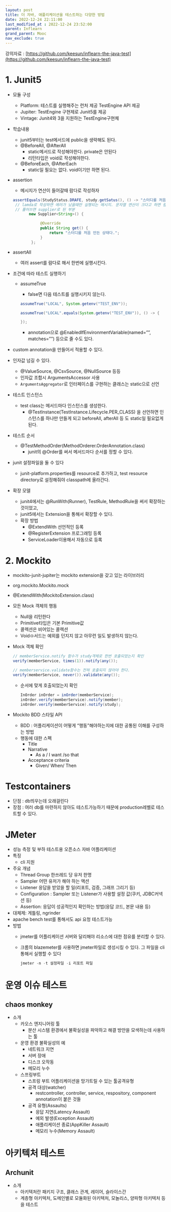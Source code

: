 ```yaml
---
layout: post
title: 더 자바, 애플리케이션을 테스트하는 다양한 방법
date: 2022-12-24 22:11:00
last_modified_at : 2022-12-24 23:52:00
parent: Inflearn
grand_parent: Mooc
nav_exclude: true
---
```


강의자료 : [https://github.com/keesun/inflearn-the-java-test](https://github.com/keesun/inflearn-the-java-test)

# 1. Junit5

- 모듈 구성
    - Platform: 테스트를 실행해주는 런처 제공 TestEngine API 제공
    - Jupiter: TestEngine 구현제로 Junit5를 제공
    - Vintage: Junit4와 3을 지원하는 TestEngine구현체
- 학습내용
    - junit5부터는 test메서드에 public을 생략해도 된다.
    - @BeforeAll, @AfterAll
        - static메서드로 작성해야한다. private은 안된다
        - 리턴타입은 void로 작성해야한다.
    - @BeforeEach, @AfterEach
        - static일 필요는 없다. void이기만 하면 된다.
- assertion
    - 메시지가 연산이 들어갈때 람다로 작성하자
    
    ```java
    assertEquals(StudyStatus.DRAFE, study.getSatus(), () -> "스터디를 처음 만든 상태다");
     // lamda로 작성하면 에러가 났을때만 실행되는 메시지. 문자열 연산이 크다고 하면 람다식으로 작성
     // 풀어쓰면 supplier로 된 부분
           new Supplier<String>() {
    
                @Override
                public String get() {
                    return "스터디를 처음 만든 상태다.";
                }
            };
    ```
    
- assertAll
    - 여러 assert를 람다로 해서 한번에 실행시킨다.
- 조건에 따라 테스트 실행하기
    - assumeTrue
        - false면 다음 테스트를 실행시키지 않는다.
        
        ```java
        assumeTrue("LOCAL", System.getenv("TEST_ENV"));
        ```
        
        ```java
        assumeTrue("LOCAL".equals(System.getenv("TEST_ENV")), () -> {
        
        });
        ```
        
        - annotation으로 @EnabledIfEnvironmentVariable(named=””, matches=””) 등으로 줄 수도 있다.
- custom annotation을 만들어서 적용할 수 있다.
- 인자값 넘길 수 있다.
    - @ValueSource, @CsvSource, @NullSource 등등
    - 인자값 조합시 ArgumentsAccessor 사용
    - `ArgumentsAggregator`로 인터페이스를 구현하는 클래스는 static으로 선언
- 테스트 인스턴스
    - test class는 메서드마다 인스턴스를 생성한다.
        - @TestInstance(TestInstance.Lifecycle.PER_CLASS) 을 선언하면  인스턴스를 하나만 만들게 되고 beforeAll, afterAll 등 도 static일 필요없게 된다.
- 테스트 순서
    - @TestMethodOrder(MethodOrderer.OrderAnnotation.class)
        - junit의 @Order를 써서 메서드마다 순서를 정할 수 있다.
- junit 설정파일을 둘 수 있다
    - junit-platform.properties를 resource로 추가하고, test resource directory로 설정해줘야 classpath에 올라간다.
- 확장 모델
    - junit4에서는 @RunWith(Runner), TestRule, MethodRule을 써서 확장하는 것이었고,
    - junit5에서는 Extension을 통해서 확장할 수 있다.
    - 확장 방법
        - @ExtendWith 선언적인 등록
        - @RegisterExtension 프로그래밍 등록
        - ServiceLoader이용해서 자동으로 등록

# 2. Mockito

- mockito-junit-jupiter는 mockito extension을 갖고 있는 라이브러리
- org.mockito.Mockito.mock
- @ExtendWith(MockitoExtension.class)
- 모든 Mock 객체의 행동
    - Null을 리턴한다
    - Primitive타입은 기본 Primitive값
    - 콜렉션은 비어있는 콜렉션
    - Voidㅁ서드는 예외를 던지지 않고 아무런 일도 발생하지 않는다.
- Mock 객체 확인
    
    ```java
    // memberService.notify 함수가 study객체로 한번 호출되었는지 확인
    verify(memberService, times(1)).notify(any());
    
    // memberservice.validate함수는 전혀 호출되지 않아야 한다.
    verify(memberService, never()).validate(any());
    ```
    
    - 순서에 맞게 호출되었는지 확인
        
        ```java
        InOrder inOrder = inOrder(memberService);
        inOrder.verify(memberService).notify(member);
        inOrder.verify(memberService).notify(study);
        ```
        
- Mockito BDD 스타일 API
    - BDD : 어플리케이션이 어떻게 “행동”해야하는지에 대한 공통된 이해를 구성하는 방법
    - 행동에 대한 스펙
        - Title
        - Narrative
            - As a / I want /so that
        - Acceptance criteria
            - Given/ When/ Then

# Testcontainers

- 단점 : db띄우는데 오래걸린다
- 장점 : 여러 db를 마련하지 않아도 테스트가능하기 때문에 production레벨로 테스트할 수 있다.

# JMeter

- 성능 측정 및 부하 테스트용 오픈소스 자바 어플리케이션
- 특징
    - cli 지원
- 주요 개념
    - Thread Group 한쓰레드 당 유저 한명
    - Sampler 어떤 유저가 해야 하는 액션
    - Listener 응답을 받았을 할 일(리포트, 검증, 그래프 그리기 등)
    - Configuration : Sampler 또는 Listener가 사용할 설정 값(쿠키, JDBC커넥션 등)
    - Assertion: 응답이 성공적인지 확인하는 방법(응답 코드, 본문 내용 등)
- 대체제: 게틀링, ngrinder
- apache bench test를 통해서도 api 요청 테스트가능
- 방법
    - jmeter를 어플리케이션 서버와 달리해야 리소스에 대한 점유를 분리할 수 있다.
    - 크롬의 blazemeter를 사용하면 jmeter파일로 생성시킬 수 있다. 그 파일을 cli통해서 실행할 수 있다
        
        ```java
        jmeter -n -t 설정파일 -i 리포트 파일
        ```
        

# 운영 이슈 테스트

## chaos monkey

- 소개
    - 카오스 엔지니어링 툴
        - 분산 시스템 환경에서 불확실성을 파악하고 해결 방안을 모색하는데 사용하는 툴
    - 운영 환경 불확실성의 예
        - 네트워크 지연
        - 서버 장애
        - 디스크 오작동
        - 메모리 누수
    - 스프링부트
        - 스프링 부트 어플리케이션을 망가트릴 수 있는 툴공격유형
        - 공격 대상(watcher)
            - restcontroller, controller, service, respository, component annotation이 붙은 것들
        - 공격 유형(Assaults)
            - 응답 지연(Latency Assault)
            - 예외 발생(Exception Assault)
            - 애플리케이션 종료(AppKiller Assault)
            - 메모리 누수(Memory Assault)

# 아키텍처 테스트

## Archunit

- 소개
    - 아키텍처란 패키지 구조, 클래스 관계, 레이어, 슬라이스간
    - 계층형 아키텍처, 도메인별로 모듈화된 아키텍처, 모놀리스, 양파형 아키텍처 등을 테스트